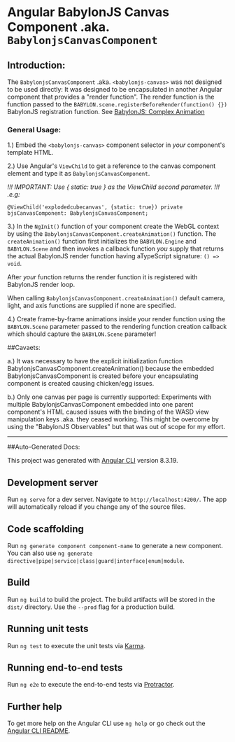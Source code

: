 # Angular BabylonJS Canvas Component .aka. `BabylonjsCanvasComponent`

## Introduction:
The `BabylonjsCanvasComponent` .aka. `<babylonjs-canvas>` was not designed to be used directly: 
It was designed to be encapsulated in another Angular component that provides a "render function". 
The render function is the function passed to the `BABYLON.scene.registerBeforeRender(function() {})` 
BabylonJS registration function.
See [BabylonJS: Complex Animation](https://doc.babylonjs.com/babylon101/animations#complex-animation)

### General Usage: 

1.) Embed the `<babylonjs-canvas>` component selector in _your_ component's template HTML.

2.) Use Angular's `ViewChild` to get a reference to the canvas component element and type it as `BabylonjsCanvasComponent`.

*!!! IMPORTANT: Use { static: true } as the ViewChild second parameter. !!! .e.g:*

```@ViewChild('explodedcubecanvas', {static: true}) private bjsCanvasComponent: BabylonjsCanvasComponent;```

3.) In the `NgInit()` function of your component create the WebGL context by using the
`BabylonjsCanvasComponent.createAnimation()` function. The `createAnimation()` function first initializes
the `BABYLON.Engine` and `BABYLON.Scene` and then invokes a callback function _you_ supply that returns
the actual BabylonJS render function having  aTypeScript signature: `() => void`.

After _your_ function returns the render function it is registered with BabylonJS render loop.

When calling `BabylonjsCanvasComponent.createAnimation()` default camera, light, and axis functions 
are supplied if none are specified.

4.) Create frame-by-frame animations inside your render function using the `BABYLON.Scene` parameter passed
to the rendering function creation callback which should capture the `BABYLON.Scene` parameter!

##Cavaets:

 a.) It was necessary to have the explicit initialization function BabylonjsCanvasComponent.createAnimation()
because the embedded BabylonjsCanvasComponent is created before your encapsulating component is created causing
chicken/egg issues.

 b.) Only one canvas per page is currently supported: Experiments with multiple BabylonjsCanvasComponent embedded
into one parent component's HTML caused issues with the binding of the WASD view manipulation keys .aka.
they ceased working. This might be overcome by using the "BabylonJS Observables" but that was
out of scope for my effort.

---
##Auto-Generated Docs:

This project was generated with [Angular CLI](https://github.com/angular/angular-cli) version 8.3.19.

## Development server

Run `ng serve` for a dev server. Navigate to `http://localhost:4200/`. The app will automatically reload if you change any of the source files.

## Code scaffolding

Run `ng generate component component-name` to generate a new component. You can also use `ng generate directive|pipe|service|class|guard|interface|enum|module`.

## Build

Run `ng build` to build the project. The build artifacts will be stored in the `dist/` directory. Use the `--prod` flag for a production build.

## Running unit tests

Run `ng test` to execute the unit tests via [Karma](https://karma-runner.github.io).

## Running end-to-end tests

Run `ng e2e` to execute the end-to-end tests via [Protractor](http://www.protractortest.org/).

## Further help

To get more help on the Angular CLI use `ng help` or go check out the [Angular CLI README](https://github.com/angular/angular-cli/blob/master/README.md).
